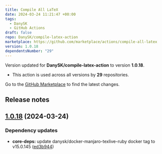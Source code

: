 ```yaml
---
title: Compile All LaTeX
date: 2024-03-24 11:21:47 +00:00
tags:
  - DanySK
  - GitHub Actions
draft: false
repo: DanySK/compile-latex-action
marketplace: https://github.com/marketplace/actions/compile-all-latex
version: 1.0.18
dependentsNumber: "29"
---
```



Version updated for **DanySK/compile-latex-action** to version **1.0.18**.
- This action is used across all versions by **29** repositories.

Go to the [GitHub Marketplace](https://github.com/marketplace/actions/compile-all-latex) to find the latest changes.

## Release notes

## [1.0.18](https://github.com/DanySK/compile-latex-action/compare/1.0.17...1.0.18) (2024-03-24)


### Dependency updates

* **core-deps:** update danysk/docker-manjaro-texlive-ruby docker tag to v15.0.145 ([ed3b944](https://github.com/DanySK/compile-latex-action/commit/ed3b9442deeecb412bf90928802533ea7dc9377b))


